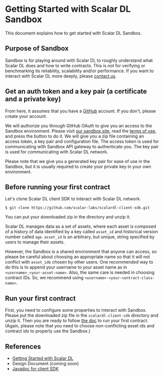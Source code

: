 # Getting Started with Scalar DL Sandbox

This document explains how to get started with Scalar DL Sandbox.

## Purpose of Sandbox

Sandbox is for playing around with Scalar DL to roughly understand what Scalar DL does and how to write contracts.
This is not for verifying or benchmarking its reliability, scalability and/or performance.
If you want to interact with Scalar DL more deeply, please [contact us](https://scalar-labs.com/contact_us/).

## Get an auth token and a key pair (a certificate and a private key)

From here, it assumes that you have a [GitHub](https://github.com/) account.
If you don't, please create your account.

We will authorize you through GitHub OAuth to give you an access to the Sandbox environment.
Please visit [our sandbox site](https://scalar-labs.com/sandbox/), read the [terms of use](https://scalar-labs.com/terms-of-use), and press the button to do it.
We will give you a zip file containing an access token, a key pair and configuration file.
The access token is used for communicating with Sandbox API gateway to authenticate you.
The key pair is used for communicating with Scalar DL network.

Please note that we give you a generated key pair for ease of use in the Sandbox, but it is usually required to create your private key in your own environment.

## Before running your first contract 

Let's clone Scalar DL client SDK to interact with Scalar DL network.
```
$ git clone https://github.com/scalar-labs/scalardl-client-sdk.git 
```
You can put your downloaded zip in the directory and unzip it.

Scalar DL manages data as a set of assets, where each asset is composed of a history of data identified by a key called `asset_id` and historical version number called `age`.
`asset_id` is an arbitrary, but unique, string specified by users to manage their assets.

However, the Sandbox is a shared environment that anyone can access,
so please be careful about choosing an appropriate name so that it will not conflict with `asset_id`s chosen by other users.
One recommended way to do this is to append your username to your asset name as in `<username>_<your-asset-name>`.
Also, the same care is needed in choosing contract IDs. So, we recommend using `<username>-<your-contract-class-name>`.

## Run your first contract

First, you need to configure some properties to interact with Sandbox.
Please put the downloaded zip file in the `scalardl-client-sdk` directory and unzip it.
Then you are ready to follow [the doc](dl-getting-started.md#register-the-certificate) to run your first contract.
(Again, please note that you need to choose non-conflicting asset ids and contract ids to properly use the Sandbox.)

## References

* [Getting Started with Scalar DL](dl-getting-started.md)
* Design Document (coming soon)
* [Javadoc for client SDK](https://scalar-labs.github.io/scalardl-client-sdk/javadoc/client/)
